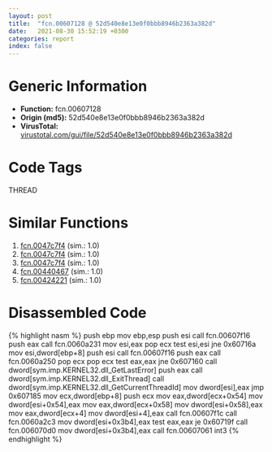 ```yaml
---
layout: post
title:  "fcn.00607128 @ 52d540e8e13e0f0bbb8946b2363a382d"
date:   2021-08-30 15:52:19 +0300
categories: report
index: false
---
```


# Generic Information
- **Function:** fcn.00607128
- **Origin (md5):** 52d540e8e13e0f0bbb8946b2363a382d
- **VirusTotal:** [virustotal.com/gui/file/52d540e8e13e0f0bbb8946b2363a382d][virustotal_ref]

# Code Tags
<span class="tag" id="THREAD">THREAD</span>


# Similar Functions

1. [fcn.0047c7f4][similar_1_ref] (sim.: 1.0)
2. [fcn.0047c7f4][similar_2_ref] (sim.: 1.0)
3. [fcn.0047c7f4][similar_3_ref] (sim.: 1.0)
4. [fcn.00440467][similar_4_ref] (sim.: 1.0)
5. [fcn.00424221][similar_5_ref] (sim.: 1.0)


# Disassembled Code

{% highlight nasm %}
push ebp
mov ebp,esp
push esi
call fcn.00607f16
push eax
call fcn.0060a231
mov esi,eax
pop ecx
test esi,esi
jne 0x60716a
mov esi,dword[ebp+8]
push esi
call fcn.00607f16
push eax
call fcn.0060a250
pop ecx
pop ecx
test eax,eax
jne 0x607160
call dword[sym.imp.KERNEL32.dll_GetLastError]
push eax
call dword[sym.imp.KERNEL32.dll_ExitThread]
call dword[sym.imp.KERNEL32.dll_GetCurrentThreadId]
mov dword[esi],eax
jmp 0x607185
mov ecx,dword[ebp+8]
push ecx
mov eax,dword[ecx+0x54]
mov dword[esi+0x54],eax
mov eax,dword[ecx+0x58]
mov dword[esi+0x58],eax
mov eax,dword[ecx+4]
mov dword[esi+4],eax
call fcn.00607f1c
call fcn.0060a2c3
mov dword[esi+0x3b4],eax
test eax,eax
je 0x60719f
call fcn.006070d0
mov dword[esi+0x3b4],eax
call fcn.00607061
int3
{% endhighlight %}


[similar_1_ref]: /report/fcn.0047c7f4@912f1d013a0d6151bc7a7cef6da1b2a0
[similar_2_ref]: /report/fcn.0047c7f4@fb9b7d22bc1c143ac66b0575cbdd088d
[similar_3_ref]: /report/fcn.0047c7f4@152885a790b99953ce23874f0947b7bd
[similar_4_ref]: /report/fcn.00440467@ba5ec83721de3ca10b3c9583f3b2c6a1
[similar_5_ref]: /report/fcn.00424221@d96761eb00d2d97e2b6f5ffffed0b46a
[virustotal_ref]: https://www.virustotal.com/gui/file/52d540e8e13e0f0bbb8946b2363a382d